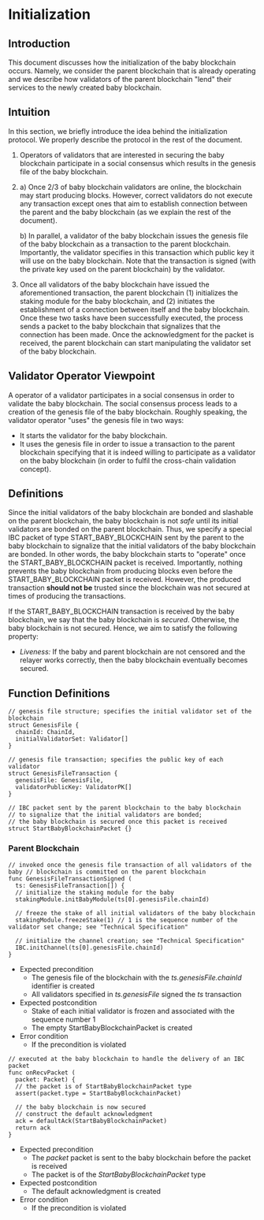 # Initialization

## Introduction

This document discusses how the initialization of the baby blockchain occurs.
Namely, we consider the parent blockchain that is already operating and we describe how validators of the parent blockchain "lend" their services to the newly created baby blockchain.

## Intuition

In this section, we briefly introduce the idea behind the initialization protocol.
We properly describe the protocol in the rest of the document.

1. Operators of validators that are interested in securing the baby blockchain participate in a social consensus which results in the genesis file of the baby blockchain.
2. a) Once 2/3 of baby blockchain validators are online, the blockchain may start producing blocks.
However, correct validators do not execute any transaction except ones that aim to establish connection between the parent and the baby blockchain (as we explain the rest of the document).

   b) In parallel, a validator of the baby blockchain issues the genesis file of the baby blockchain as a transaction to the parent blockchain.
   Importantly, the validator specifies in this transaction which public key it will use on the baby blockchain.
   Note that the transaction is signed (with the private key used on the parent blockchain) by the validator.

3. Once all validators of the baby blockchain have issued the aforementioned transaction, the parent blockchain (1) initializes the staking module for the baby blockchain, and (2) initiates the establishment of a connection between itself and the baby blockchain.
Once these two tasks have been successfully executed, the process sends a packet to the baby blockchain that signalizes that the connection has been made.
Once the acknowledgment for the packet is received, the parent blockchain can start manipulating the validator set of the baby blockchain.

## Validator Operator Viewpoint

A operator of a validator participates in a social consensus in order to validate the baby blockchain.
The social consensus process leads to a creation of the genesis file of the baby blockchain.
Roughly speaking, the validator operator "uses" the genesis file in two ways:
- It starts the validator for the baby blockchain.
- It uses the genesis file in order to issue a transaction to the parent blockchain specifying that it is indeed willing to participate as a validator on the baby blockchain (in order to fulfil the cross-chain validation concept).



## Definitions

Since the initial validators of the baby blockchain are bonded and slashable on the parent blockchain, the baby blockchain is not *safe* until its initial validators are bonded on the parent blockchain.
Thus, we specify a special IBC packet of type START_BABY_BLOCKCHAIN sent by the parent to the baby blockchain to signalize that the initial validators of the baby blockchain are bonded.
In other words, the baby blockchain starts to "operate" once the START_BABY_BLOCKCHAIN packet is received.
Importantly, nothing prevents the baby blockchain from producing blocks even before the START_BABY_BLOCKCHAIN packet is received.
However, the produced transaction **should not be** trusted since the blockchain was not secured at times of producing the transactions.

If the START_BABY_BLOCKCHAIN transaction is received by the baby blockchain, we say that the baby blockchain is *secured*.
Otherwise, the baby blockchain is not secured.
Hence, we aim to satisfy the following property:
- *Liveness:* If the baby and parent blockchain are not censored and the relayer works correctly, then the baby blockchain eventually becomes secured.

## Function Definitions

```golang
// genesis file structure; specifies the initial validator set of the blockchain
struct GenesisFile {
  chainId: ChainId,
  initialValidatorSet: Validator[]
}
```

```golang
// genesis file transaction; specifies the public key of each validator
struct GenesisFileTransaction {
  genesisFile: GenesisFile,
  validatorPublicKey: ValidatorPK[]
}
```

```golang
// IBC packet sent by the parent blockchain to the baby blockchain
// to signalize that the initial validators are bonded;
// the baby blockchain is secured once this packet is received
struct StartBabyBlockchainPacket {}
```

### Parent Blockchain

```golang
// invoked once the genesis file transaction of all validators of the baby // blockchain is committed on the parent blockchain
func GenesisFileTransactionSigned (
  ts: GenesisFileTransaction[]) {
  // initialize the staking module for the baby
  stakingModule.initBabyModule(ts[0].genesisFile.chainId)

  // freeze the stake of all initial validators of the baby blockchain
  stakingModule.freezeStake(1) // 1 is the sequence number of the validator set change; see "Technical Specification"

  // initialize the channel creation; see "Technical Specification"
  IBC.initChannel(ts[0].genesisFile.chainId)
}
```

- Expected precondition
  - The genesis file of the blockchain with the *ts.genesisFile.chainId* identifier is created
  - All validators specified in *ts.genesisFile* signed the *ts* transaction
- Expected postcondition
  - Stake of each initial validator is frozen and associated with the sequence number 1
  - The empty StartBabyBlockchainPacket is created
- Error condition
  - If the precondition is violated

```golang
// executed at the baby blockchain to handle the delivery of an IBC packet
func onRecvPacket (
  packet: Packet) {
  // the packet is of StartBabyBlockchainPacket type
  assert(packet.type = StartBabyBlockchainPacket)

  // the baby blockchain is now secured
  // construct the default acknowledgment
  ack = defaultAck(StartBabyBlockchainPacket)
  return ack
}
```

- Expected precondition
  - The *packet* packet is sent to the baby blockchain before the packet is received
  - The packet is of the *StartBabyBlockchainPacket* type
- Expected postcondition
  - The default acknowledgment is created
- Error condition
  - If the precondition is violated
